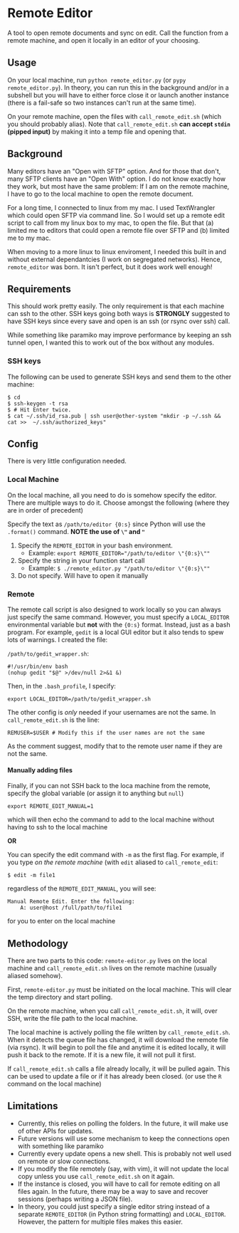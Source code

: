 # Remote Editor

A tool to open remote documents and sync on edit. Call the function from a remote machine, and open it locally in an editor of your choosing.

## Usage

On your local machine, run `python remote_editor.py` (or `pypy remote_editor.py`). In theory, you can run this in the background and/or in a subshell but you will have to either force close it or launch another instance (there is a fail-safe so two instances can't run at the same time).

On your remote machine, open the files with `call_remote_edit.sh` (which you should probably alias). Note that `call_remote_edit.sh` **can accept `stdin` (pipped input)** by making it into a temp file and opening that.

## Background

Many editors have an "Open with SFTP" option. And for those that don't, many SFTP clients have an "Open With" option. I do not know exactly how they work, but most have the same problem: If I am on the remote machine, I have to go to the local machine to open the remote document.

For a long time, I connected to linux from my mac. I used TextWrangler which could open SFTP via command line. So I would set up a remote edit script to call from my linux box to my mac, to open the file. But that (a) limited me to editors that could open a remote file over SFTP and (b) limited me to my mac.

When moving to a more linux to linux enviroment, I needed this built in and without external dependantcies (I work on segregated networks). Hence, `remote_editor` was born. It isn't perfect, but it does work well enough! 


## Requirements

This should work pretty easily. The only requirement is that each machine can ssh to the other. SSH keys going both ways is **STRONGLY** suggested to have SSH keys since every save and open is an ssh (or rsync over ssh) call.

While something like paramiko may improve performance by keeping an ssh tunnel open, I wanted this to work out of the box without any modules.

### SSH keys

The following can be used to generate SSH keys and send them to the other machine:

    $ cd
    $ ssh-keygen -t rsa
    $ # Hit Enter twice.
    $ cat ~/.ssh/id_rsa.pub | ssh user@other-system "mkdir -p ~/.ssh && cat >>  ~/.ssh/authorized_keys" 

## Config

There is very little configuration needed.

### Local Machine

On the local machine, all you need to do is somehow specify the editor. There are multiple ways to do it. Choose amongst the following (where they are in order of precedent)

Specify the text as `/path/to/editor {0:s}` since Python will use the `.format()` command. **NOTE the use of `\"` and `"`**

1. Specify the `REMOTE_EDITOR` in your bash environment. 
    * Example: `export REMOTE_EDITOR="/path/to/editor \"{0:s}\""`
2. Specify the string in your function start call
    * Example: `$ ./remote_editor.py "/path/to/editor \"{0:s}\""`
3. Do not specify. Will have to open it manually

### Remote

The remote call script is also designed to work locally so you can always just specify the same command. However, you must specify a `LOCAL_EDITOR` environmental variable but **not** with the `{0:s}` format. Instead, just as a bash program. For example, `gedit` is a local GUI editor but it also tends to spew lots of warnings. I created the file:

`/path/to/gedit_wrapper.sh`:

    #!/usr/bin/env bash
    (nohup gedit "$@" >/dev/null 2>&1 &)

Then, in the `.bash_profile`, I specify:

    export LOCAL_EDITOR=/path/to/gedit_wrapper.sh

The other config is *only* needed if your usernames are not the same. In `call_remote_edit.sh` is the line:

    REMUSER=$USER # Modify this if the user names are not the same

As the comment suggest, modify that to the remote user name if they are not the same.

#### Manually adding files

Finally, if you can not SSH back to the loca machine from the remote, specify the global variable (or assign it to anything but `null`)

    export REMOTE_EDIT_MANUAL=1

which will then echo the command to add to the local machine without having to ssh to the local machine

**OR**

You can specify the edit command with `-m` as the first flag. For example, if you type *on the remote machine* (with `edit` aliased to `call_remote_edit`:

    $ edit -m file1

regardless of the `REMOTE_EDIT_MANUAL`, you will see:

    Manual Remote Edit. Enter the following:
        A: user@host /full/path/to/file1

for you to enter on the local machine

## Methodology

There are two parts to this code: `remote-editor.py` lives on the local machine and `call_remote_edit.sh` lives on the remote machine (usually aliased somehow).

First, `remote-editor.py` must be initiated on the local machine. This will clear the temp directory and start polling.

On the remote machine, when you call `call_remote_edit.sh`, it will, over SSH, write the file path to the local machine.

The local machine is actively polling the file written by `call_remote_edit.sh`. When it detects the queue file has changed, it will download the remote file (via rsync). It will begin to poll the file and anytime it is edited locally, it will push it back to the remote. If it is a new file, it will not pull it first.

If `call_remote_edit.sh` calls a file already locally, it will be pulled again. This can be used to update a file or if it has already been closed. (or use the `R` command on the local machine)

## Limitations

* Currently, this relies on polling the folders. In the future, it will make use of other APIs for updates.
* Future versions will use some mechanism to keep the connections open with something like paramiko
* Currently every update opens a new shell. This is probably not well used on remote or slow connections.
* If you modify the file remotely (say, with vim), it will not update the local copy unless you use `call_remote_edit.sh` on it again.
* If the instance is closed, you will have to call for remote editing on all files again. In the future, there may be a way to save and recover sessions (perhaps writing a JSON file).
* In theory, you could just specify a single editor string instead of a separate `REMOTE_EDITOR` (in Python string formatting) and `LOCAL_EDITOR`. However, the pattern for multiple files makes this easier.








